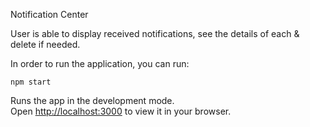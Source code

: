 Notification Center

User is able to display received notifications, see the details of each & delete if needed.

In order to run the application, you can run:

`npm start`

Runs the app in the development mode.\
Open [http://localhost:3000](http://localhost:3000) to view it in your browser.

